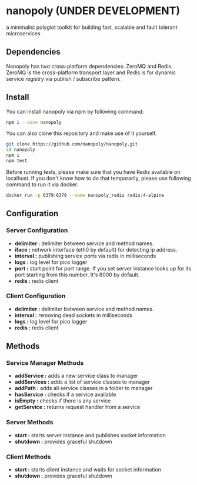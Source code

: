 # nanopoly (UNDER DEVELOPMENT)

a minimalist polyglot toolkit for building fast, scalable and fault tolerant microservices

## Dependencies

Nanopoly has two cross-platform dependencies: ZeroMQ and Redis.
ZeroMQ is the cross-platform transport layer and Redis is for dynamic service registry via publish / subscribe pattern.

## Install

You can install nanopoly via npm by following command:

```bash
npm i --save nanopoly
```

You can also clone this repository and make use of it yourself.

```bash
git clone https://github.com/nanopoly/nanopoly.git
cd nanopoly
npm i
npm test
```

Before running tests, please make sure that you have Redis available on localhost.
If you don't know how to do that temporarily, please use following command to run it via docker.

```bash
docker run -p 6379:6379 --name nanopoly_redis redis:4-alpine
```

## Configuration

### Server Configuration

- **delimiter :** delimiter between service and method names.
- **iface :** network interface (eth0 by default) for detecting ip address.
- **interval :** publishing service ports via redis in milliseconds
- **logs :** log level for pico logger
- **port :** start point for port range. If you set server instance looks up for its port starting from this number. It's 8000 by default.
- **redis :** redis client

### Client Configuration

- **delimiter :** delimiter between service and method names.
- **interval :** removing dead sockets in milliseconds
- **logs :** log level for pico logger
- **redis :** redis client

## Methods

### Service Manager Methods

- **addService :** adds a new service class to manager
- **addServices :** adds a list of service classes to manager
- **addPath :** adds all service classes in a folder to manager
- **hasService :** checks if a service available
- **isEmpty :** checks if there is any service
- **getService :** returns request handler from a service

### Server Methods

- **start :** starts server instance and publishes socket information
- **shutdown :** provides graceful shutdown

### Client Methods

- **start :** starts client instance and waits for socket information
- **shutdown :** provides graceful shutdown
